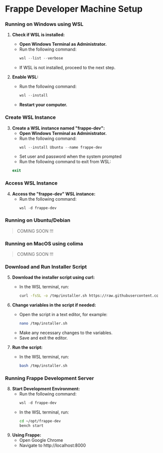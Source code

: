 # Frappe Developer Machine Setup

### Running on Windows using WSL

1. **Check if WSL is installed:**

   - **Open Windows Terminal as Administrator.**
   - Run the following command:
     ```powershell
     wsl --list --verbose
     ```
   - If WSL is not installed, proceed to the next step.

2. **Enable WSL:**
   - Run the following command:
     ```powershell
     wsl --install
     ```
   - **Restart your computer.**

### Create WSL Instance

3. **Create a WSL instance named "frappe-dev":**
   - **Open Windows Terminal as Administrator.**
   - Run the following command:
     ```powershell
     wsl --install Ubuntu --name frappe-dev
     ```
   - Set user and password when the system prompted
   - Run the following command to exit from WSL:
   ```powershell
   exit
   ```

### Access WSL Instance

4. **Access the "frappe-dev" WSL instance:**
   - Run the following command:
     ```powershell
     wsl -d frappe-dev
     ```

### Running on Ubuntu/Debian

> COMING SOON !!!

### Running on MacOS using colima

> COMING SOON !!!

### Download and Run Installer Script

5. **Download the installer script using curl:**

   - In the WSL terminal, run:
     ```bash
     curl -fsSL -o /tmp/installer.sh https://raw.githubusercontent.com/akarapol/frappe-dev-machine-installer/refs/heads/main/installer.sh
     ```

6. **Change variables in the script if needed:**

   - Open the script in a text editor, for example:
     ```bash
     nano /tmp/installer.sh
     ```
   - Make any necessary changes to the variables.
   - Save and exit the editor.

7. **Run the script:**
   - In the WSL terminal, run:
     ```bash
     bash /tmp/installer.sh
     ```

### Running Frappe Development Server

8. **Start Development Environment:**
   - Run the following command:
     ```powershell
     wsl -d frappe-dev
     ```
   - In the WSL terminal, run:
     ```bash
     cd ~/opt/frappe-dev
     bench start
     ```
9. **Using Frappe:**
   - Open Google Chrome
   - Navigate to http://localhost:8000
